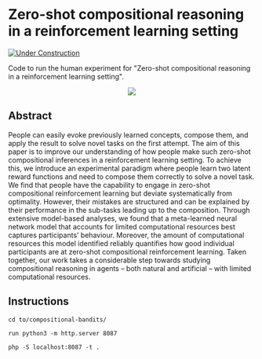 # Zero-shot compositional reasoning in a reinforcement learning setting

[![Under Construction](https://img.shields.io/badge/status-under%20construction-yellow)](https://shields.io/)

Code to run the human experiment for "Zero-shot compositional reasoning in a reinforcement learning setting".

<p align="center">
  <img src="figures/Experiment.png" />
</p>

## Abstract
People can easily evoke previously learned concepts, compose them, and apply the result to solve novel tasks on the first attempt. The aim of this paper is to improve our understanding of how people make such zero-shot compositional inferences in a reinforcement learning setting. To achieve this, we introduce an experimental paradigm where people learn two latent reward functions and need to compose them correctly to solve a novel task. We find that people have the capability to engage in zero-shot compositional reinforcement learning but deviate systematically from optimality. However, their mistakes are structured and can be explained by their performance in the sub-tasks leading up to the composition. Through extensive model-based analyses, we found that a meta-learned neural network model that accounts for limited computational resources best captures participants’ behaviour. Moreover, the amount of computational resources this model identified reliably quantifies how good individual participants are at zero-shot compositional reinforcement learning. Taken together, our work takes a considerable step towards studying compositional reasoning in agents – both natural and artificial – with limited computational resources.


## Instructions

`cd to/compositional-bandits/`

`run python3 -m http.server 8087 `

`php -S localhost:8087 -t . `

